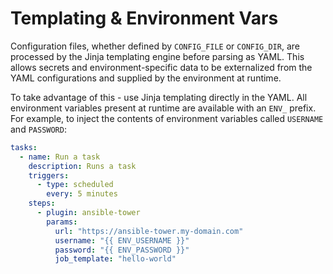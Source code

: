 # Templating & Environment Vars

Configuration files, whether defined by `CONFIG_FILE` or `CONFIG_DIR`, are processed by the Jinja templating engine before parsing as YAML. This allows secrets and environment-specific data to be externalized from the YAML configurations and supplied by the environment at runtime.

To take advantage of this - use Jinja templating directly in the YAML. All environment variables present at runtime are available with an `ENV_` prefix. For example, to inject the contents of environment variables called `USERNAME` and `PASSWORD`:

```yaml
tasks:
  - name: Run a task
    description: Runs a task
    triggers:
      - type: scheduled
        every: 5 minutes
    steps:
      - plugin: ansible-tower
        params:
          url: "https://ansible-tower.my-domain.com"
          username: "{{ ENV_USERNAME }}"
          password: "{{ ENV_PASSWORD }}"
          job_template: "hello-world"
```
